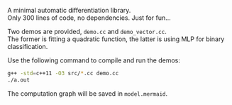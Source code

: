 
A minimal automatic differentiation library.  
Only 300 lines of code, no dependencies. Just for fun...

Two demos are provided, 
`demo.cc` and `demo_vector.cc`.  
The former is fitting a quadratic function, 
the latter is using MLP for binary classification. 

Use the following command to compile and run the demos:
```sh
g++ -std=c++11 -O3 src/*.cc demo.cc
./a.out
```

The computation graph will be saved in `model.mermaid`.